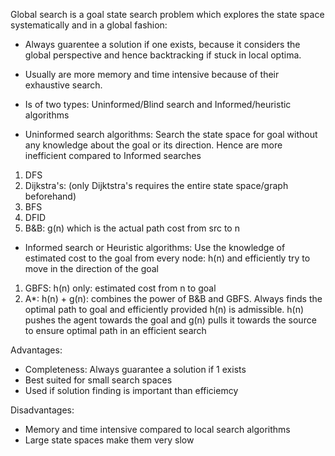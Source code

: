 Global search is a goal state search problem which explores the state space systematically and in a global fashion:
- Always guarentee a solution if one exists, because it considers the global perspective and hence backtracking if stuck in local optima.
- Usually are more memory and time intensive because of their exhaustive search.
- Is of two types: Uninformed/Blind search and Informed/heuristic algorithms

- Uninformed search algorithms: Search the state space for goal without any knowledge about the goal or its direction. Hence are more inefficient compared to Informed searches
1. DFS
2. Dijkstra's: (only Dijktstra's requires the entire state space/graph beforehand)
3. BFS
4. DFID
5. B&B: g(n) which is the actual path cost from src to n

- Informed search or Heuristic algorithms: Use the knowledge of estimated cost to the goal from every node: h(n) and efficiently try to move in the direction of the goal
1. GBFS: h(n) only: estimated cost from n to goal
2. A*: h(n) + g(n): combines the power of B&B and GBFS. Always finds the optimal path to goal and efficiently provided h(n) is admissible.
h(n) pushes the agent towards the goal and g(n) pulls it towards the source to ensure optimal path in an efficient search

Advantages:
- Completeness: Always guarantee a solution if 1 exists
- Best suited for small search spaces 
- Used if solution finding is important than efficiemcy

Disadvantages:
- Memory and time intensive compared to local search algorithms
- Large state spaces make them very slow
